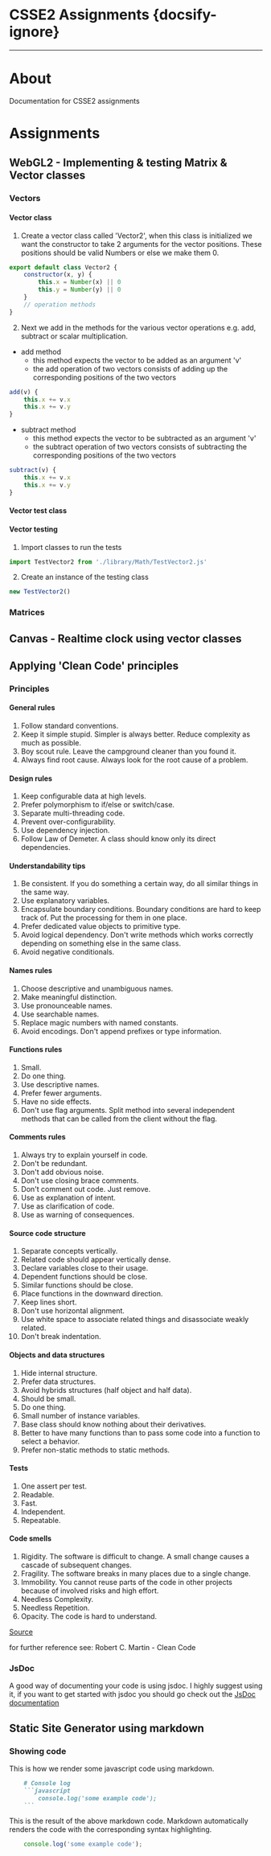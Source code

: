# **CSSE2 Assignments** {docsify-ignore}
___

# About

Documentation for CSSE2 assignments

# Assignments
## WebGL2 - Implementing & testing Matrix & Vector classes

### Vectors

#### Vector class

1. Create a vector class called 'Vector2', when this class is initialized we want the constructor to take 2 arguments for the vector positions. These positions should be valid Numbers or else we make them 0.  
```js
export default class Vector2 {
    constructor(x, y) {
        this.x = Number(x) || 0 
        this.y = Number(y) || 0
    }
    // operation methods
}
```

2. Next we add in the methods for the various vector operations e.g. add, subtract or scalar multiplication.
- add method
  - this method expects the vector to be added as an argument 'v'
  - the add operation of two vectors consists of adding up the corresponding positions of the two vectors
```js
add(v) {
    this.x += v.x
    this.x += v.y
}
```
- subtract method
  - this method expects the vector to be subtracted as an argument 'v'
  - the subtract operation of two vectors consists of subtracting the corresponding positions of the two vectors
```js
subtract(v) {
    this.x += v.x
    this.x += v.y
}
```

#### Vector test class

#### Vector testing

1. Import classes to run the tests
```js
import TestVector2 from './library/Math/TestVector2.js'
```
2. Create an instance of the testing class
```js
new TestVector2()
```

### Matrices

## Canvas - Realtime clock using vector classes

## Applying 'Clean Code' principles

### Principles

#### General rules

1. Follow standard conventions.
2. Keep it simple stupid. Simpler is always better. Reduce complexity as much as possible.
3. Boy scout rule. Leave the campground cleaner than you found it.
4. Always find root cause. Always look for the root cause of a problem.

#### Design rules

1. Keep configurable data at high levels.
2. Prefer polymorphism to if/else or switch/case.
3. Separate multi-threading code.
4. Prevent over-configurability.
5. Use dependency injection.
6. Follow Law of Demeter. A class should know only its direct dependencies.

#### Understandability tips
1. Be consistent. If you do something a certain way, do all similar things in the same way.
2. Use explanatory variables.
3. Encapsulate boundary conditions. Boundary conditions are hard to keep track of. Put the processing for them in one place.
4. Prefer dedicated value objects to primitive type.
5. Avoid logical dependency. Don't write methods which works correctly depending on something else in the same class.
6. Avoid negative conditionals.

#### Names rules
1. Choose descriptive and unambiguous names.
2. Make meaningful distinction.
3. Use pronounceable names.
4. Use searchable names.
5. Replace magic numbers with named constants.
6. Avoid encodings. Don't append prefixes or type information.

#### Functions rules
1. Small.
2. Do one thing.
3. Use descriptive names.
4. Prefer fewer arguments.
5. Have no side effects.
6. Don't use flag arguments. Split method into several independent methods that can be called from the client without the flag.

#### Comments rules
1. Always try to explain yourself in code.
2. Don't be redundant.
3. Don't add obvious noise.
4. Don't use closing brace comments.
5. Don't comment out code. Just remove.
6. Use as explanation of intent.
7. Use as clarification of code.
8. Use as warning of consequences.

#### Source code structure
1. Separate concepts vertically.
2. Related code should appear vertically dense.
3. Declare variables close to their usage.
4. Dependent functions should be close.
5. Similar functions should be close.
6. Place functions in the downward direction.
7. Keep lines short.
8. Don't use horizontal alignment.
9. Use white space to associate related things and disassociate weakly related.
10. Don't break indentation.

#### Objects and data structures
1. Hide internal structure.
2. Prefer data structures.
3. Avoid hybrids structures (half object and half data).
4. Should be small.
5. Do one thing.
6. Small number of instance variables.
7. Base class should know nothing about their derivatives.
8. Better to have many functions than to pass some code into a function to select a behavior.
9. Prefer non-static methods to static methods.

#### Tests
1. One assert per test.
2. Readable.
3. Fast.
4. Independent.
5. Repeatable.

#### Code smells
1. Rigidity. The software is difficult to change. A small change causes a cascade of subsequent changes.
2. Fragility. The software breaks in many places due to a single change.
3. Immobility. You cannot reuse parts of the code in other projects because of involved risks and high effort.
4. Needless Complexity.
5. Needless Repetition.
6. Opacity. The code is hard to understand.

[Source](https://gist.githubusercontent.com/wojteklu/73c6914cc446146b8b533c0988cf8d29/raw/c7a44d774fc3b09a0d5f0f58888550ba0ac694b9/clean_code.md)  

for further reference see: Robert C. Martin - Clean Code

### JsDoc

A good way of documenting your code is using jsdoc. I highly suggest using it, if you want to get started with jsdoc you should go check out the
[JsDoc documentation](http://usejsdoc.org/)

## Static Site Generator using markdown

### Showing code

This is how we render some javascript code using markdown.
````markdown
    # Console log
    ```javascript
        console.log('some example code');
    ```
````
This is the result of the above markdown code. Markdown automatically renders the code with the corresponding syntax highlighting.
```javascript
    console.log('some example code');
```

